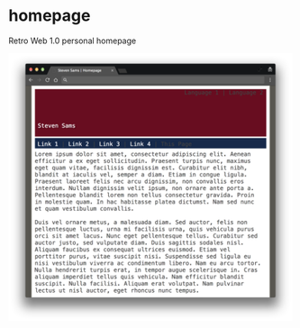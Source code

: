 # homepage
Retro Web 1.0 personal homepage

![alt text](https://github.com/stevensams/homepage/blob/master/screenshot.png "Screen shot of Retro Homepage")
